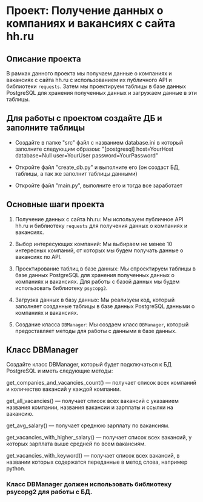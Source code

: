 # Проект: Получение данных о компаниях и вакансиях с сайта hh.ru

## Описание проекта

В рамках данного проекта мы получаем данные о компаниях и вакансиях с сайта hh.ru с использованием их публичного API и библиотеки `requests`. Затем мы проектируем таблицы в базе данных PostgreSQL для хранения полученных данных и загружаем данные в эти таблицы.

## Для работы с проектом создайте ДБ и заполните таблицы
- Создайте в папке "src" файл с названием database.ini в который заполните следующим образом:
    "[postgresql]
    host=YourHost
    database=Null
    user=YourUser
    password=YourPassword"

- Откройте файл "create_db.py" и выполните его (он создаст БД, таблицы, а так же заполнит таблицы данными)

- Откройте файл "main.py", выполните его и тогда все заработает

## Основные шаги проекта

1. Получение данных с сайта hh.ru: Мы используем публичное API hh.ru и библиотеку `requests` для получения данных о компаниях и вакансиях.

2. Выбор интересующих компаний: Мы выбираем не менее 10 интересных компаний, от которых мы будем получать данные о вакансиях по API.

3. Проектирование таблиц в базе данных: Мы спроектируем таблицы в базе данных PostgreSQL для хранения полученных данных о компаниях и вакансиях. Для работы с базой данных мы будем использовать библиотеку `psycopg2`.

4. Загрузка данных в базу данных: Мы реализуем код, который заполняет созданные таблицы в базе данных PostgreSQL данными о компаниях и вакансиях.

5. Создание класса `DBManager`: Мы создаем класс `DBManager`, который предоставляет методы для работы с данными в базе данных.

## Класс DBManager

Создайте класс DBManager, который будет подключаться к БД PostgreSQL и иметь следующие методы:

get_companies_and_vacancies_count()
 — получает список всех компаний и количество вакансий у каждой компании.
 
get_all_vacancies()
 — получает список всех вакансий с указанием названия компании, названия вакансии и зарплаты и ссылки на вакансию.
 
get_avg_salary()
 — получает среднюю зарплату по вакансиям.
 
get_vacancies_with_higher_salary()
 — получает список всех вакансий, у которых зарплата выше средней по всем вакансиям.
 
get_vacancies_with_keyword()
 — получает список всех вакансий, в названии которых содержатся переданные в метод слова, например python.

### Класс DBManager должен использовать библиотеку psycopg2 для работы с БД.